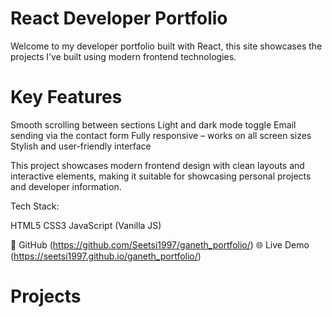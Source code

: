 # React Developer Portfolio

Welcome to my developer portfolio built with React, this site showcases the projects I’ve built using modern frontend technologies.

# Key Features

Smooth scrolling between sections
Light and dark mode toggle
Email sending via the contact form
Fully responsive – works on all screen sizes
Stylish and user-friendly interface

This project showcases modern frontend design with clean layouts and interactive elements, making it suitable for showcasing personal projects and developer information.

Tech Stack:

HTML5 CSS3 JavaScript (Vanilla JS)

🔗 GitHub (https://github.com/Seetsi1997/ganeth_portfolio/)
🌐 Live Demo (https://seetsi1997.github.io/ganeth_portfolio/)


# Projects


